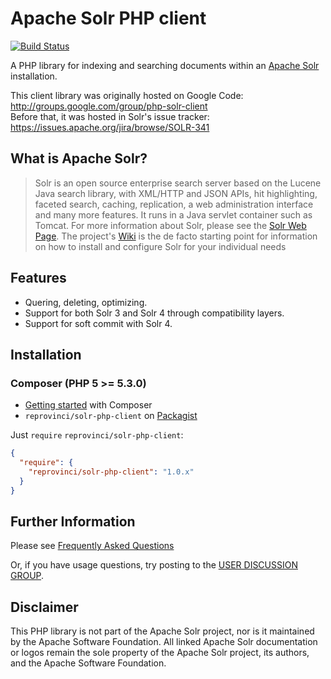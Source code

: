 # Apache Solr PHP client
[![Build Status](https://travis-ci.org/reprovinci/solr-php-client.png)](https://travis-ci.org/reprovinci/solr-php-client)

A PHP library for indexing and searching documents within an [Apache Solr](http://lucene.apache.org/solr/)
installation.

This client library was originally hosted on Google Code: http://groups.google.com/group/php-solr-client  
Before that, it was hosted in Solr's issue tracker: https://issues.apache.org/jira/browse/SOLR-341

## What is Apache Solr?
> Solr is an open source enterprise search server based on the Lucene Java search library, with XML/HTTP
  and JSON APIs, hit highlighting, faceted search, caching, replication, a web administration interface
  and many more features. It runs in a Java servlet container such as Tomcat.
> For more information about Solr, please see the [Solr Web Page](http://lucene.apache.org/solr/). The
  project's [Wiki](http://wiki.apache.org/solr/) is the de facto starting point for information on how
  to install and configure Solr for your individual needs

## Features
 * Quering, deleting, optimizing.
 * Support for both Solr 3 and Solr 4 through compatibility layers.
 * Support for soft commit with Solr 4.

## Installation

### Composer (PHP 5 >= 5.3.0)
 * [Getting started](http://getcomposer.org/doc/00-intro.md) with Composer
 * `reprovinci/solr-php-client` on [Packagist](http://packagist.org/packages/reprovinci/solr-php-client)

Just `require` `reprovinci/solr-php-client`:

```json
{
  "require": {
    "reprovinci/solr-php-client": "1.0.x"
  }
}
```

## Further Information
Please see [Frequently Asked Questions](http://code.google.com/p/solr-php-client/wiki/FAQ)

Or, if you have usage questions, try posting to the
[USER DISCUSSION GROUP](http://groups.google.com/group/php-solr-client).

## Disclaimer
This PHP library is not part of the Apache Solr project, nor is it maintained by the Apache Software Foundation.
All linked Apache Solr documentation or logos remain the sole property of the Apache Solr project, its authors,
and the Apache Software Foundation.